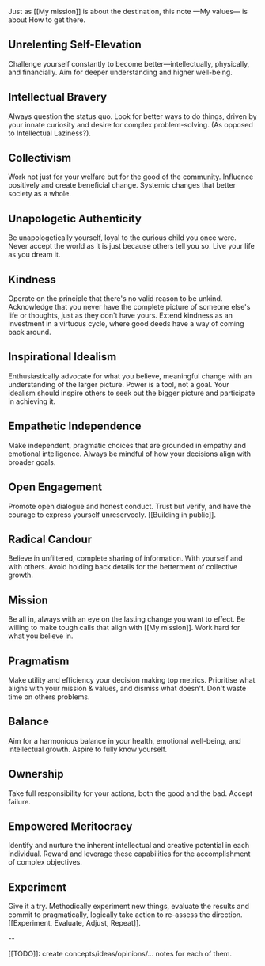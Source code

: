 Just as [[My mission]] is about the destination,
this note —My values— is about How to get there.

## Unrelenting Self-Elevation

Challenge yourself constantly to become better—intellectually, physically, and financially. Aim for deeper understanding and higher well-being.

## Intellectual Bravery

Always question the status quo. Look for better ways to do things, driven by your innate curiosity and desire for complex problem-solving. (As opposed to Intellectual Laziness?).

## Collectivism

Work not just for your welfare but for the good of the community. Influence positively and create beneficial change. Systemic changes that better society as a whole.

## Unapologetic Authenticity

Be unapologetically yourself, loyal to the curious child you once were. Never accept the world as it is just because others tell you so. Live your life as you dream it.

## Kindness

Operate on the principle that there's no valid reason to be unkind. Acknowledge that you never have the complete picture of someone else's life or thoughts, just as they don't have yours. Extend kindness as an investment in a virtuous cycle, where good deeds have a way of coming back around.

## Inspirational Idealism

Enthusiastically advocate for what you believe, meaningful change with an understanding of the larger picture. Power is a tool, not a goal. Your idealism should inspire others to seek out the bigger picture and participate in achieving it.

## Empathetic Independence

Make independent, pragmatic choices that are grounded in empathy and emotional intelligence. Always be mindful of how your decisions align with broader goals.

## Open Engagement

Promote open dialogue and honest conduct. Trust but verify, and have the courage to express yourself unreservedly. [[Building in public]].

## Radical Candour

Believe in unfiltered, complete sharing of information. With yourself and with others. Avoid holding back details for the betterment of collective growth.

## Mission

Be all in, always with an eye on the lasting change you want to effect. Be willing to make tough calls that align with [[My mission]]. Work hard for what you believe in.

## Pragmatism

Make utility and efficiency your decision making top metrics. Prioritise what aligns with your mission & values, and dismiss what doesn't. Don't waste time on others problems.

## Balance

Aim for a harmonious balance in your health, emotional well-being, and intellectual growth. Aspire to fully know yourself.

## Ownership

Take full responsibility for your actions, both the good and the bad. Accept failure.

## Empowered Meritocracy

Identify and nurture the inherent intellectual and creative potential in each individual. Reward and leverage these capabilities for the accomplishment of complex objectives.

## Experiment

Give it a try. Methodically experiment new things, evaluate the results and commit to pragmatically, logically take action to re-assess the direction.
[[Experiment, Evaluate, Adjust, Repeat]].



--

[[TODO]]: create concepts/ideas/opinions/... notes for each of them.
